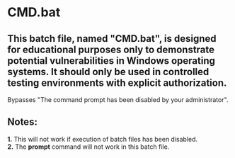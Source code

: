 # CMD.bat

## This batch file, named "CMD.bat", is designed for educational purposes only to demonstrate potential vulnerabilities in Windows operating systems. It should only be used in controlled testing environments with explicit authorization.
Bypasses "The command prompt has been disabled by your administrator".

## Notes:
**1.** This will not work if execution of batch files has been disabled.  
**2.** The **prompt** command will not work in this batch file.
